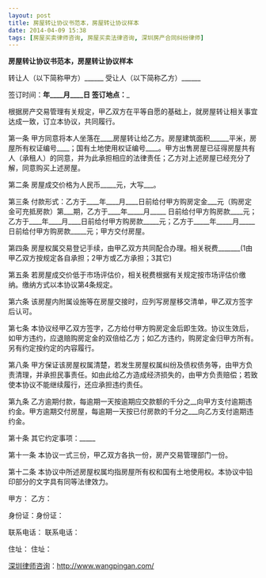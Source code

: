 ```yaml
---
layout: post
title: 房屋转让协议书范本，房屋转让协议样本
date: 2014-04-09 15:38
tags: [房屋买卖律师咨询, 房屋买卖法律咨询, 深圳房产合同纠纷律师]
---
```

<strong>房屋转让协议书范本，房屋转让协议样本</strong>

转让人（以下简称甲方）______
受让人（以下简称乙方）______

签订时间：____年____月____日
签订地点：_____

根据房产交易管理有关规定，甲乙双方在平等自愿的基础上，就房屋转让相关事宜达成一致，订立本协议，共同履行。

第一条 甲方同意将本人坐落在____房屋转让给乙方。房屋建筑面积______平米，房屋所有权证编号____；国有土地使用权证编号____。甲方出售房屋已征得房屋共有人（承租人）的同意，并为此承担相应的法律责任；乙方对上述房屋已经充分了解，同意购买上述房屋。

第二条 房屋成交价格为人民币_____元，大写___。

第三条 付款形式：乙方于____年____月____日前给付甲方购房定金___元（购房定金可充抵房款）第___期，乙方于____年_____月_____ 日前给付甲方购房款____元；乙方于____年____月____日前给付甲方购房款_____元；乙方于_____年_____月_____日前给付甲方购房款_____元；甲方交付房屋。

第四条 房屋权属交易登记手续，由甲乙双方共同配合办理。相关税费_______(1由甲乙双方按规定各自承担；2甲方或乙方承担；3其它)

第五条 若房屋成交价低于市场评估价，相关税费根据有关规定按市场评估价缴纳。缴纳方式以本协议第4条规定。

第六条 该房屋内附属设施等在房屋交接时，应列写房屋移交清单，甲乙双方签字后认可。

第七条 本协议经甲乙双方签字，乙方给付甲方购房定金后即生效。协议生效后，如甲方违约，应退赔购房定金的双倍给乙方；如乙方违约，购房定金归甲方所有。另有约定按约定的内容履行。

第八条 甲方保证该房屋权属清楚，若发生房屋权属纠纷及债权债务等，由甲方负责清理，并承担民事责任。如由此给乙方造成经济损失的，由甲方负责赔偿；若致使本协议不能继续履行，还应承担违约责任。

第九条 乙方逾期付款，每逾期一天按逾期应交款额的千分之__向甲方支付逾期违约金。甲方逾期交付房屋，每逾期一天按已付房款的千分之___向乙方支付逾期违约金。

第十条 其它约定事项：_____

第十一条 本协议一式三份，甲乙双方各执一份，房产交易管理部门一份。

第十二条 本协议中所述房屋权属均指房屋所有权和国有土地使用权。本协议中铅印部分的文字具有同等法律效力。

甲方： 乙方：

身份证：身份证：

联系电话： 联系电话：

住址： 住址：

<a href="http://www.wangpingan.com/">深圳律师咨询</a>：<a href="http://www.wangpingan.com/">http://www.wangpingan.com/</a>

